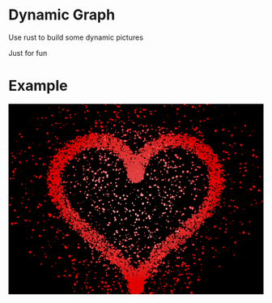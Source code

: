 # Dynamic Graph

Use rust to build some dynamic pictures

Just for fun

# Example

![dynamic_love](asset/dynamic_love.png)